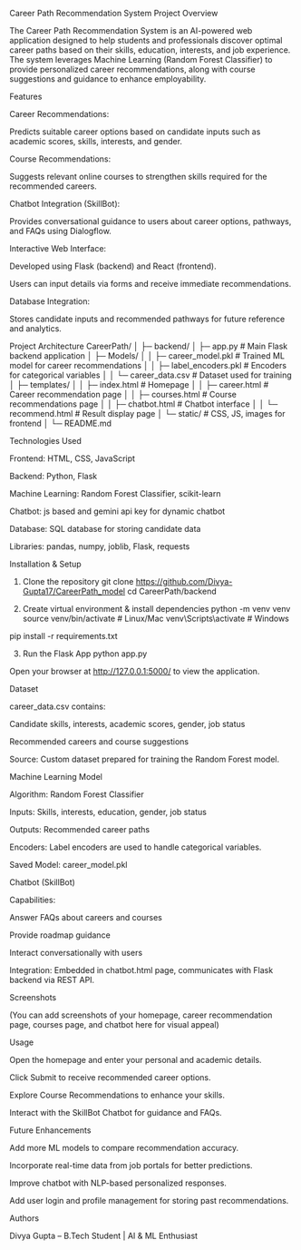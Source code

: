 Career Path Recommendation System
Project Overview

The Career Path Recommendation System is an AI-powered web application designed to help students and professionals discover optimal career paths based on their skills, education, interests, and job experience. The system leverages Machine Learning (Random Forest Classifier) to provide personalized career recommendations, along with course suggestions and guidance to enhance employability.

Features

Career Recommendations:

Predicts suitable career options based on candidate inputs such as academic scores, skills, interests, and gender.

Course Recommendations:

Suggests relevant online courses to strengthen skills required for the recommended careers.

Chatbot Integration (SkillBot):

Provides conversational guidance to users about career options, pathways, and FAQs using Dialogflow.

Interactive Web Interface:

Developed using Flask (backend) and React (frontend).

Users can input details via forms and receive immediate recommendations.

Database Integration:

Stores candidate inputs and recommended pathways for future reference and analytics.

Project Architecture
CareerPath/
│
├─ backend/
│   ├─ app.py                  # Main Flask backend application
│   ├─ Models/
│   │   ├─ career_model.pkl    # Trained ML model for career recommendations
│   │   ├─ label_encoders.pkl  # Encoders for categorical variables
│   │   └─ career_data.csv     # Dataset used for training
│   ├─ templates/
│   │   ├─ index.html          # Homepage
│   │   ├─ career.html         # Career recommendation page
│   │   ├─ courses.html        # Course recommendations page
│   │   ├─ chatbot.html        # Chatbot interface
│   │   └─ recommend.html      # Result display page
│   └─ static/                 # CSS, JS, images for frontend
│
└─ README.md

Technologies Used

Frontend:  HTML, CSS, JavaScript

Backend: Python, Flask

Machine Learning: Random Forest Classifier, scikit-learn

Chatbot: js based and gemini api key for dynamic chatbot

Database: SQL database for storing candidate data

Libraries: pandas, numpy, joblib, Flask, requests

Installation & Setup
1. Clone the repository
git clone https://github.com/Divya-Gupta17/CareerPath_model
cd CareerPath/backend

2. Create virtual environment & install dependencies
python -m venv venv
source venv/bin/activate   # Linux/Mac
venv\Scripts\activate      # Windows

pip install -r requirements.txt

3. Run the Flask App
python app.py


Open your browser at http://127.0.0.1:5000/ to view the application.

Dataset

career_data.csv contains:

Candidate skills, interests, academic scores, gender, job status

Recommended careers and course suggestions

Source: Custom dataset prepared for training the Random Forest model.

Machine Learning Model

Algorithm: Random Forest Classifier

Inputs: Skills, interests, education, gender, job status

Outputs: Recommended career paths

Encoders: Label encoders are used to handle categorical variables.

Saved Model: career_model.pkl

Chatbot (SkillBot)


Capabilities:

Answer FAQs about careers and courses

Provide roadmap guidance

Interact conversationally with users

Integration: Embedded in chatbot.html page, communicates with Flask backend via REST API.

Screenshots

(You can add screenshots of your homepage, career recommendation page, courses page, and chatbot here for visual appeal)

Usage

Open the homepage and enter your personal and academic details.

Click Submit to receive recommended career options.

Explore Course Recommendations to enhance your skills.

Interact with the SkillBot Chatbot for guidance and FAQs.

Future Enhancements

Add more ML models to compare recommendation accuracy.

Incorporate real-time data from job portals for better predictions.

Improve chatbot with NLP-based personalized responses.

Add user login and profile management for storing past recommendations.

Authors

Divya Gupta – B.Tech Student | AI & ML Enthusiast
